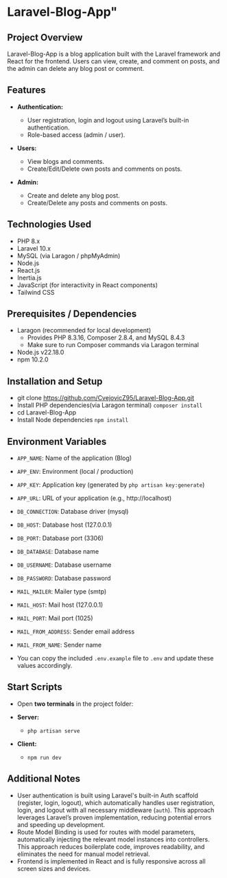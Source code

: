 # Laravel-Blog-App"

## Project Overview

Laravel-Blog-App is a blog application built with the Laravel framework and React for the frontend. Users can view, create, and comment on posts, and the admin can delete any blog post or comment.

## Features

- **Authentication:**
  - User registration, login and logout using Laravel’s built-in authentication.
  - Role-based access (admin / user).

- **Users:**
  - View blogs and comments.
  - Create/Edit/Delete own posts and comments on posts.

- **Admin:**
  - Create and delete any blog post.
  - Create/Delete any posts and comments on posts.

## Technologies Used

- PHP 8.x
- Laravel 10.x
- MySQL (via Laragon / phpMyAdmin)
- Node.js
- React.js
- Inertia.js
- JavaScript (for interactivity in React components)
- Tailwind CSS

## Prerequisites / Dependencies

- Laragon (recommended for local development)
  - Provides PHP 8.3.16, Composer 2.8.4, and MySQL 8.4.3
  - Make sure to run Composer commands via Laragon terminal
- Node.js v22.18.0
- npm 10.2.0

## Installation and Setup

- git clone <https://github.com/CvejovicZ95/Laravel-Blog-App.git>
- Install PHP dependencies(via Laragon terminal) `composer install`
- cd Laravel-Blog-App
- Install Node dependencies `npm install`

## Environment Variables

- `APP_NAME`: Name of the application (Blog)
- `APP_ENV`: Environment (local / production)
- `APP_KEY`: Application key (generated by `php artisan key:generate`)
- `APP_URL`: URL of your application (e.g., http://localhost)
- `DB_CONNECTION`: Database driver (mysql)
- `DB_HOST`: Database host (127.0.0.1)
- `DB_PORT`: Database port (3306)
- `DB_DATABASE`: Database name
- `DB_USERNAME`: Database username
- `DB_PASSWORD`: Database password
- `MAIL_MAILER`: Mailer type (smtp)
- `MAIL_HOST`: Mail host (127.0.0.1)
- `MAIL_PORT`: Mail port (1025)
- `MAIL_FROM_ADDRESS`: Sender email address
- `MAIL_FROM_NAME`: Sender name
  
- You can copy the included `.env.example` file to `.env` and update these values accordingly.

## Start Scripts

- Open **two terminals** in the project folder:
  
- **Server:**
  - `php artisan serve`
- **Client:**
  - `npm run dev`

## Additional Notes

- User authentication is built using Laravel's built-in Auth scaffold (register, login, logout), which automatically handles user registration, login, and logout with all necessary middleware (`auth`). This approach leverages Laravel’s proven implementation, reducing potential errors and speeding up development.
- Route Model Binding is used for routes with model parameters, automatically injecting the relevant model instances into controllers. This approach reduces boilerplate code, improves readability, and eliminates the need for manual model retrieval.
- Frontend is implemented in React and is fully responsive across all screen sizes and devices.
